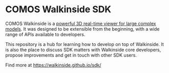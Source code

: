 # COMOS Walkinside SDK

COMOS Walkinside is a [powerful 3D real-time viewer for large complex models](http://walkinside.com).
It was designed to be extensible from the beginning, with a wide range of APIs available to developers. 

This repository is a hub for learning how to develop on top of Walkinside.
It is also the place to discuss SDK matters with Walkinside core developers,
propose improvements and get in touch with other SDK users.

Find more at https://walkinside.github.io/sdk/
